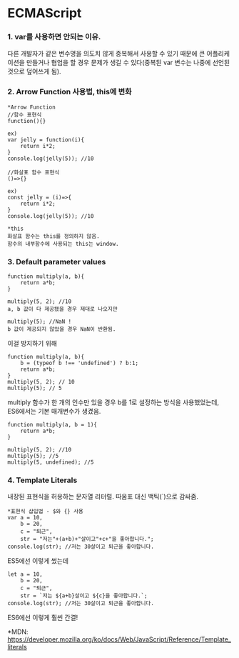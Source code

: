 # ECMAScript

### 1. var를 사용하면 안되는 이유.

다른 개발자가 같은 변수명을 의도치 않게 중복해서 사용할 수 있기 때문에 큰 어플리케이션을 만들거나 협업을 할 경우 문제가 생길 수 있다(중복된 var 변수는 나중에 선언된 것으로 덮어쓰게 됨).


### 2. Arrow Function 사용법, this에 변화
```
*Arrow Function
//함수 표현식
function(){}

ex)
var jelly = function(i){
    return i*2;
}
console.log(jelly(5)); //10

//화살표 함수 표현식
()=>{}

ex)
const jelly = (i)=>{
    return i*2;
}
console.log(jelly(5)); //10

*this
화살표 함수는 this를 정의하지 않음.
함수의 내부함수에 사용되는 this는 window.
```
### 3. Default parameter values
```
function multiply(a, b){
    return a*b;
}

multiply(5, 2); //10
a, b 값이 다 제공됐을 경우 제대로 나오지만

multiply(5); //NaN !
b 값이 제공되지 않았을 경우 NaN이 반환됨.
```
이걸 방지하기 위해
```
function multiply(a, b){
    b = (typeof b !== 'undefined') ? b:1;
    return a*b;
}
multiply(5, 2); // 10
multiply(5); // 5
```
multiply 함수가 한 개의 인수만 있을 경우 b를 1로 설정하는 방식을 사용했었는데, ES6에서는 기본 매개변수가 생겼음.
```
function multiply(a, b = 1){
    return a*b;
}

multiply(5, 2); //10
multiply(5); //5
multiply(5, undefined); //5
```
### 4. Template Literals

내장된 표현식을 허용하는 문자열 리터럴.
따옴표 대신 백틱(`)으로 감싸줌.
```
*표현식 삽입법 - $와 {} 사용
var a = 10,
    b = 20,
    c = "퇴근",
    str = "저는"+(a+b)+"살이고"+c+"을 좋아합니다.";
console.log(str); //저는 30살이고 퇴근을 좋아합니다.
```
ES5에선 이렇게 썼는데
```
let a = 10,
    b = 20,
    c = "퇴근",
    str = `저는 ${a+b}살이고 ${c}을 좋아합니다.`;
console.log(str); //저는 30살이고 퇴근을 좋아합니다.
```
ES6에선 이렇게 훨씬 간결!

*MDN: https://developer.mozilla.org/ko/docs/Web/JavaScript/Reference/Template_literals